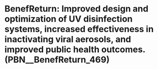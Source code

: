 # BenefReturn: __Improved design and optimization of UV disinfection systems, increased effectiveness in inactivating viral aerosols, and improved public health outcomes.__ (PBN__BenefReturn_469)

